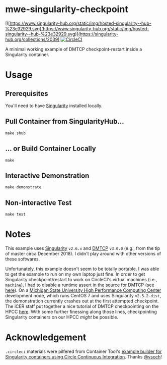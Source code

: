 # mwe-singularity-checkpoint

[![https://www.singularity-hub.org/static/img/hosted-singularity--hub-%23e32929.svg](https://www.singularity-hub.org/static/img/hosted-singularity--hub-%23e32929.svg)](https://singularity-hub.org/collections/2039)
[![CircleCI](https://circleci.com/gh/mmore500/mwe-singularity-checkpoint.svg?style=svg)](https://circleci.com/gh/mmore500/mwe-singularity-checkpoint)

A minimal working example of DMTCP checkpoint-restart inside a Singularity container.

# Usage

## Prerequisites

You'll need to have [Singularity](https://www.sylabs.io/guides/3.0/user-guide/) installed locally.

## Pull Container from SingularityHub...

```
make shub
```

## ... or Build Container Locally

```
make
```

## Interactive Demonstration

```
make demonstrate
```

## Non-interactive Test

```
make test
```

# Notes

This example uses [Singularity](https://github.com/sylabs/singularity) `v2.6.x` and [DMTCP](https://github.com/dmtcp/dmtcp) `v3.0.0` (e.g., from the tip of master circa December 2018).
I didn't play around with other versions of these softwares.

Unfortunately, this example doesn't seem to be totally portable.
I was able to get the example to run on my own laptop just fine.
In order to get Singularity checkpoint/restart to work on CircleCI's virtual machines (i.e., `machine`), I had to disable a runtime assert in the source for DMTCP (see [here](https://github.com/mmore500/dmtcp/commit/b8be8be2874258d2f45324a42d609c0c63da0079)).
On a [Michigan State University High Performance Computing Center](https://icer.msu.edu/) development node, which runs CentOS 7 and uses Singularity `v2.5.2-dist`, the demonstration currently crashes out at the first attempted checkpoint.
The iCER staff put together a nice tutorial of DMTCP checkpointing on the HPCC [here](https://wiki.hpcc.msu.edu/display/ITH/Check+Point+with+DMTCP).
With some further finessing along those lines, checkpointing Singularity containers on our HPCC *might* be possible.

# Acknowledgement

`.circleci` materials were pilfered from Container Tool's [example builder for Singularity containers using Circle Continuous Integration](https://github.com/singularityhub/circle-ci).
Thanks [@vsoch](http://github.com/vsoch)!
